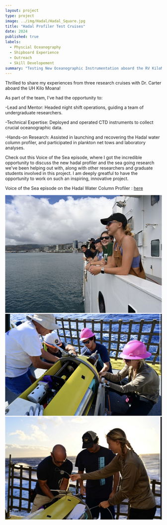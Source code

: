 ```yaml
---
layout: project
type: project
image: ../img/Hadal/Hadal_Square.jpg
title: "Hadal Profiler Test Cruises"
date: 2024
published: true
labels:
  - Physcial Oceanography
  - Shipboard Experience
  - Outreach 
  - Skill Developement 
summary: "Testing New Oceanographic Instrumentation aboard the RV KiloMoana"
---
```

Thrilled to share my experiences from three research cruises with Dr. Carter aboard the UH Kilo Moana!

As part of the team, I’ve had the opportunity to:

-Lead and Mentor: Headed night shift operations, guiding a team of undergraduate researchers.

-Technical Expertise: Deployed and operated CTD instruments to collect crucial oceanographic data.

-Hands-on Research: Assisted in launching and recovering the Hadal water column profiler, and participated in plankton net tows and laboratory analyses.

Check out this Voice of the Sea episode, where I got the incredible opportunity to discuss the new hadal profiler and the sea going research we've been helping out with, along with other researchers and graduate students involved in this project. I am deeply greatful to have the opportunity to work on such an inspiring, innovative project.

Voice of the Sea episode on the Hadal Water Column Profiler : <a href="https://www.youtube.com/watch?v=e50HsKAsWtI">here</a>

<div class="container">
  <div class="row">
    <div class="col-md-4">
      <img src="../img/Hadal/hadal3.jpeg" class="img-thumbnail" alt="Image 1">
    </div>
    <div class="col-md-4">
      <img src="../img/Hadal/Hadal1.jpeg" class="img-thumbnail" alt="Image 2">
    </div>
    <div class="col-md-4">
      <img src="../img/Hadal/Hadal4.jpeg" class="img-thumbnail" alt="Image 3">
    </div>
  </div>
</div>
